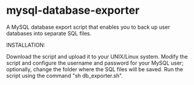 # mysql-database-exporter
A MySQL database export script that enables you to back up user databases into separate SQL files.


INSTALLATION:

Download the script and upload it to your UNIX/Linux system.
Modify the script and configure the username and password for your MySQL user; optionally, change the folder where the SQL files will be saved.
Run the script using the command "sh db_exporter.sh".
